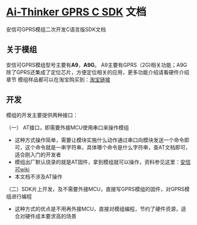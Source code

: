 [Ai-Thinker GPRS C SDK](https://github.com/Ai-Thinker-Open/GPRS-C-SDK) 文档
======



安信可GPRS模组二次开发C语言版SDK文档

## 关于模组

安信可GPRS模组型号主要有**A9**，**A9G**。
A9主要有GPRS（2G)相关功能；A9G除了GPRS还集成了定位芯片，方便定位相关的应用，更多功能介绍请看硬件介绍章节
模组样品都可以在淘宝购买到：[淘宝链接](https://anxinke.taobao.com/category-1303500786.htm?spm=2013.1.w5002-16491372996.5.3c354c53OwDR7Y&search=y&catName=GPRS%C4%A3%D7%E9%C7%F8)

## 开发

模组的开发主要提供两种接口：

（一） AT接口，即需要外接MCU使用串口来操作模组
   * 这种方式操作简单，需要让模块实施什么动作通过串口向模块发送一个命令即可，这个命令就是一串字符串，具体哪个命令是什么字符串，查AT文档即可，适合刚入门的开发者
   * 模组出厂默认烧录的就是AT固件，拿到模组就可以操作，资料参见这里：[安信可wiki](http://wiki.ai-thinker.com/gprs)
   * 本文档不涉及AT操作

（二）SDK片上开发，及不需要外接MCU，直接写GPRS模组的固件，对GPRS模组进行编程
   * 这种方式的优点是不用再外接MCU，直接对模组编程，节约了硬件资源，适合对硬件成本要求高的场景
